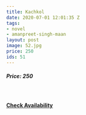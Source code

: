```yaml
---
title: Kachkol
date: 2020-07-01 12:01:35 Z
tags:
- novel
- amanpreet-singh-maan
layout: post
image: 52.jpg
price: 250
ids: 51
---
```


<h5>Price: 250</h5><br>

<h4><a class="add-cart cart1" href="{{ site.baseurl }}/books#51"><b>Check Availability</b></a></h4>




<body>
 <script src="{{ site.baseurl }}/js/main.js"></script>
 </body>